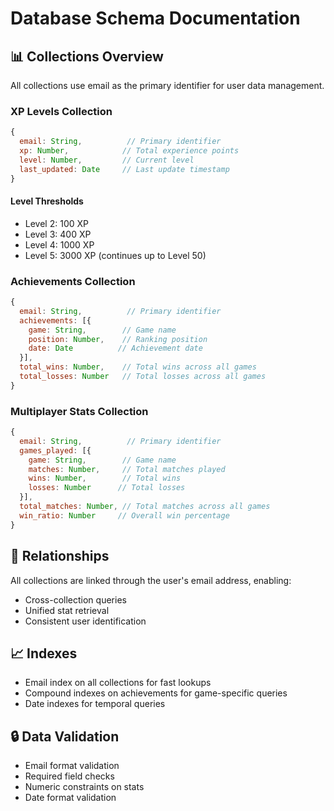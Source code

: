 # Database Schema Documentation

## 📊 Collections Overview

All collections use email as the primary identifier for user data management.

### XP Levels Collection
```javascript
{
  email: String,          // Primary identifier
  xp: Number,            // Total experience points
  level: Number,         // Current level
  last_updated: Date     // Last update timestamp
}
```

#### Level Thresholds
- Level 2: 100 XP
- Level 3: 400 XP
- Level 4: 1000 XP
- Level 5: 3000 XP
(continues up to Level 50)

### Achievements Collection
```javascript
{
  email: String,          // Primary identifier
  achievements: [{
    game: String,        // Game name
    position: Number,    // Ranking position
    date: Date          // Achievement date
  }],
  total_wins: Number,    // Total wins across all games
  total_losses: Number   // Total losses across all games
}
```

### Multiplayer Stats Collection
```javascript
{
  email: String,          // Primary identifier
  games_played: [{
    game: String,        // Game name
    matches: Number,     // Total matches played
    wins: Number,        // Total wins
    losses: Number      // Total losses
  }],
  total_matches: Number, // Total matches across all games
  win_ratio: Number     // Overall win percentage
}
```

## 🔗 Relationships

All collections are linked through the user's email address, enabling:
- Cross-collection queries
- Unified stat retrieval
- Consistent user identification

## 📈 Indexes

- Email index on all collections for fast lookups
- Compound indexes on achievements for game-specific queries
- Date indexes for temporal queries

## 🔒 Data Validation

- Email format validation
- Required field checks
- Numeric constraints on stats
- Date format validation